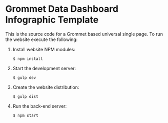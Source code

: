# Grommet Data Dashboard Infographic Template

This is the source code for a Grommet based universal single page. To run the website execute the following:

  1. Install website NPM modules:

      ```
      $ npm install
      ```

  2. Start the development server:

      ```
      $ gulp dev
      ```

  3. Create the website distribution:

      ```
      $ gulp dist
      ```

  4. Run the back-end server:

      ```
      $ npm start
      ```
